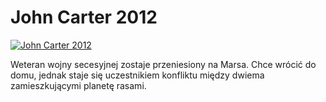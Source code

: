 John Carter 2012 
=============
[![John Carter 2012 ](http://vidos.pl/images/player.gif)](http://vidos.pl/john-carter-2012)

 Weteran wojny secesyjnej zostaje przeniesiony na Marsa. Chce wrócić do domu, jednak staje się uczestnikiem konfliktu między dwiema zamieszkującymi planetę rasami.
